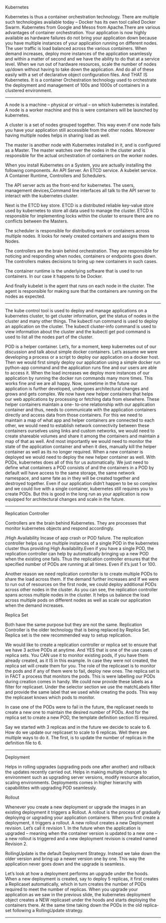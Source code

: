 Kubernetes

Kubernetes is thus a container orchestration technology. There are multiple such technologies available today – Docker has its own tool called Docker Swarm. Kubernetes from Google and Mesos from Apache.There are various advantages of container orchestration. Your application is now highly available as hardware failures do not bring your application down because you have multiple instances of your application running on different nodes. The user traffic is load balanced across the various containers. When demand increases, 
deploy more instances of the application seamlessly and within a matter of second and we have the ability to do that at a service level. When we run out of hardware resources, scale the number of nodes up/down without having to take down the 
application. And do all of these easily with a set of declarative object configuration files. And THAT IS Kubernetes. It is a container Orchestration technology used to orchestrate the deployment and management of 100s and 1000s of containers in a 
clustered environment.

******************

A node is a machine – physical or virtual – on which kubernetes is installed. A node is a worker machine and this is were containers will be launched by kubernetes.

A cluster is a set of nodes grouped together. This way even if one node fails you have your application still accessible from the other nodes. Moreover having multiple nodes helps in sharing load as well. 

The master is another node with Kubernetes installed in it, and is configured as a Master. The master watches 
over the nodes in the cluster and is responsible for the actual orchestration of containers on the worker nodes.

When you install Kubernetes on a System, you are actually installing the following components. An API Server. An ETCD service. A kubelet service. A Container Runtime, Controllers and Schedulers.

The API server acts as the front-end for kubernetes. The users, management devices,Command line interfaces all talk to the API server to interact with the kubernetes cluster.

Next is the ETCD key store. ETCD is a distributed reliable key-value store used by kubernetes to store all data used to manage the cluster. ETCD is responsible for implementing locks within the cluster to ensure there are no conflicts between the Masters.

The scheduler is responsible for distributing work or containers across multiple nodes. It looks for newly created containers and assigns them to Nodes.

The controllers are the brain behind orchestration. They are responsible for noticing and responding when nodes, containers or endpoints goes down. The controllers makes decisions to bring up new containers in such cases.

The container runtime is the underlying software that is used to run containers. In our case it happens to be Docker. 

And finally kubelet is the agent that runs on each node in the cluster. The agent is responsible for making sure that the containers are running on the nodes as expected.

*********************

The kube control tool is used to deploy and manage applications on a kubernetes cluster, to get cluster information, get the status of nodes in the cluster and many other things. The kubectl run command is used to deploy an application on the cluster. The kubectl 
cluster-info command is used to view information about the cluster and the kubectl get pod command is used to list all the nodes part of the cluster.


POD is a helper container.  Let’s, for a moment, keep kubernetes out of our discussion and talk about simple docker containers. Let’s assume we were developing a process or a script to deploy our application on a docker host. Then we would first simply deploy our application using a simple docker run python-app command and the application runs fine and our users are able to access it. When the load increases we deploy more instances of our application by running the docker run commands many more times. This works fine and we are all happy. Now, sometime in the future our application is further developed, undergoes architectural changes and grows and gets complex. We now have new helper containers that helps our web applications by processing or fetching data from elsewhere. These helper containers maintain a one- to-one relationship with our application container and thus, needs to communicate with the application containers directly and access data from those containers. For this we need to maintain a map of what app and helper containers are connected to each other, we would need to establish network connectivity between these containers ourselves using links and custom networks, we would need to create shareable volumes and share it among the containers and maintain a map of that as well. And most importantly we would need to monitor the state of the application container and when it dies, manually kill the helper container as well as its no longer required. When a new container is deployed we would need to deploy the new helper container as well. With PODs, kubernetes does all of this for us automatically. We just need to define what containers a POD consists of and the containers in a POD by default will have access to the same storage, the same network namespace, and same fate as in they will be created together and destroyed together. Even if our application didn’t happen to be so complex and we could live with a single container, kubernetes still requires you to create PODs. But this is good in the long run as your application is now equipped for architectural changes and scale in the future.


************************

Replication Controller

Controllers are the brain behind Kubernetes. They are processes that monitor kubernetes objects and respond accordingly.

/High Availability 
Incase of app crash or POD failure. The replication controller helps us run multiple instances of a single POD in the kubernetes cluster thus providing High Availability.Even if you have a single POD, the replication controller can help by automatically bringing up a new POD when the existing one fails. Thus the replication controller ensures that the specified number of PODs are running at all times. Even if it’s just 1 or 100.

Another reason we need replication controller is to create multiple PODs to share the load across them. If the demand further increases and If we were to run out of resources on the first node, we could deploy additional PODs across other nodes in the cluster. As you can see, the replication controller spans across multiple nodes in the cluster. It helps us balance the load across multiple pods on different nodes as well as scale our application when the demand increases. 


Replica Set

Both have the same purpose but they are not the same. Replication Controller is the older technology that is being replaced by Replica Set. Replica set is the new recommended way to setup replication.

We would like to create a replication controller or replica set to ensure that we have 3 active PODs at anytime. And YES that is one of the use cases of replica sets. You CAN use it to monitor existing pods, if you have them already created, as it IS in this example. In case they were not created, the replica set will create them for you. The role of the replicaset is to monitor the pods 
and if any of them were to fail, deploy new ones. The replica set is in FACT a process that monitors the pods. This is were labelling our PODs during creation comes in handy. We could now provide these labels as a filter for replicaset. Under the selector section we use the matchLabels filter and provide the same label that we used while creating the pods. This way the replicaset knows which pods to monitor.

In case one of the PODs were to fail in the future, the replicaset needs to create a new one to maintain the desired number of PODs. And for the replica set to create a new POD, the template definition section IS required.

Say we started with 3 replicas and in the future we decide to scale to 6. How do we update our replicaset to scale to 6 replicas. 
Well there are multiple ways to do it. The first, is to update the number of replicas in the definition file to 6.


******************

Deployment

Helps in rolling upgrades (upgrading pods one after another) and rollback the updates recently carried out.
Helps in making multiple changes to environment such as upgrading server versions, modify resource allocation, scaling environments.
Deployments comes in higher hierarchy with capabilitites with upgrading POD seamlessly.

Rollout

Whenever you create a new deployment or upgrade the images in an existing deployment it triggers a Rollout. A rollout is the process of gradually deploying or upgrading your application containers. When you first create a deployment, it triggers a rollout. A new rollout creates a new Deployment revision. Let’s call it revision 1. In the future when the application is upgraded – meaning 
when the container version is updated to a new one – a new rollout is triggered and a new deployment revision is created named Revision 2.

RollingUpdate is the default Deployment Strategy. Instead we take down the older version and bring up a newer version one by one. This way the application never goes down and the upgrade is seamless.

Let’s look at how a deployment performs an upgrade under the hoods. When a new deployment is created, say to deploy 5 replicas, it first creates a Replicaset automatically, which in turn creates the number of PODs required to meet the 
number of replicas. When you upgrade your application as we saw in the previous slide, the kubernetes deployment object creates a NEW replicaset under the hoods and starts deploying the containers there. At the same time taking down the PODs in 
the old replica-set following a RollingUpdate strategy. 



******************